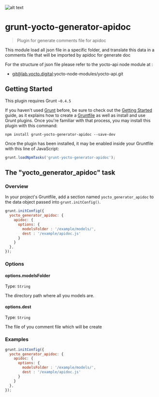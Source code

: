 ![alt text](https://david-dm.org/yoctore/yocto-grunt-apidoc.svg "Dependencies Status")

# grunt-yocto-generator-apidoc

> Plugin for generate comments file for apidoc

This module load all json file in a specific folder, and translate this data in a comments file that will be imported by apidoc for generate doc

For the structure of json file please refer to the yocto-api node module at :
 - git@lab.yocto.digital:yocto-node-modules/yocto-api.git


## Getting Started

This plugin requires Grunt `~0.4.5`

If you haven't used [Grunt](http://gruntjs.com/) before, be sure to check out the [Getting Started](http://gruntjs.com/getting-started) guide, as it explains how to create a [Gruntfile](http://gruntjs.com/sample-gruntfile) as well as install and use Grunt plugins. Once you're familiar with that process, you may install this plugin with this command:

```shell
npm install grunt-yocto-generator-apidoc --save-dev
```

Once the plugin has been installed, it may be enabled inside your Gruntfile with this line of JavaScript:

```js
grunt.loadNpmTasks('grunt-yocto-generator-apidoc');
```



## The "yocto_generator_apidoc" task

### Overview
In your project's Gruntfile, add a section named `yocto_generator_apidoc` to the data object passed into `grunt.initConfig()`.

```js
grunt.initConfig({
  yocto_generator_apidoc: {
    apidoc: {
      options: {
        modelsFolder : '/example/models/',
        dest : '/example/apidoc.js'
      }
    }
  },
});
```

### Options

#### options.modelsFolder
Type: `String`

The directory path where all you models are.

#### options.dest
Type: `String`

The file of you comment file which will be create

### Examples

```js
grunt.initConfig({
  yocto_generator_apidoc: {
    apidoc: {
      options: {
        modelsFolder : '/example/models/',
        dest : '/example/apidoc.js'
      }
    }
  },
});
